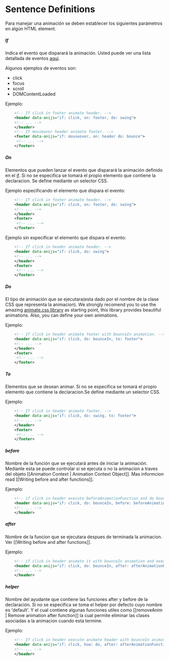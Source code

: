 Sentence Definitions
==========================

Para manejar una animación se deben establecer los siguientes parámetros en algún HTML element.

##### If
Indica el evento que disparará la animación. Usted puede ver una lista detallada de eventos [aqui](https://developer.mozilla.org/en-US/docs/Web/Reference/Events).

Algunos ejemplos de eventos son:

- click
- focus
- scroll
- DOMContentLoaded

Ejemplo:
```xml
    <!-- If click in footer animate header. -->
    <header data-anijs="if: click, on: footer, do: swing">
    <!-- ... -->
    </header>
    <!-- If mouseover header animate footer. -->
    <footer data-anijs="if: mouseover, on: header do: bounce">
     <!-- ... -->
    </footer>
```

##### On
Elementos que pueden lanzar el evento que disparará la animación definido en el [if](#if). Si no se especifica se tomará el propio elemento que contiene la declaracion. Se define mediante un selector CSS.

Ejemplo especificando el elemento que dispara el evento:
```xml
	<!-- If click in footer animate header. -->
    <header data-anijs="if: click, on: footer, do: swing">
    <!-- ... -->
    </header>
    <footer>
     <!-- ... -->
    </footer>
```

Ejemplo sin especificar el elemento que dispara el evento:
```xml
	<!-- If click in header animate header. -->
    <header data-anijs="if: click, do: swing">
    <!-- ... -->
    </header>
    <footer>
     <!-- ... -->
    </footer>
```

##### Do
El tipo de animación que se ejecutara(esta dado por el nombre de la clase CSS que representa la animacion). We strongly recomend you  to use the amazing [animate.css library](http://daneden.github.io/animate.css/) as starting point, this library provides beautiful animations. Also, you can define your own animations.

Ejemplo:
```xml
    <!-- If click in header animate footer with bounceIn animation. -->
    <header data-anijs="if: click, do: bounceIn, to: footer">
    <!-- ... -->
    </header>
    <footer>
     <!-- ... -->
    </footer>
```

##### To
Elementos que se desean animar. Si no se especifica se tomará el propio elemento que contiene la declaracion.Se define mediante un selector CSS.

Ejemplo:
```xml
	<!-- If click in header animate footer. -->
    <header data-anijs="if: click, do: swing, to: footer">
    <!-- ... -->
    </header>
    <footer>
     <!-- ... -->
    </footer>
```

##### before
Nombre de la función que se ejecutará antes de iniciar la animación. Mediante esta se puede controlar si se ejecuta o no la animacion a traves del objeto [[Animation Context | Animation Context Object]]. Mas informcion read [[Writing before and after functions]].

Ejemplo:
```xml
	<!-- if click in header execute beforeAnimationFunction and do bounceIn animation-->
    <header data-anijs="if: click, do: bounceIn, before: beforeAnimationFunctionName">
    <!-- ... -->
    </header>
```

##### after
Nombre de la funcion que se ejecutara despues de terminada la animacion. Ver [[Writing before and after functions]].

Ejemplo:
```xml
	<!-- if click in header animate it with bounceIn animation and execute afterAnimationFunction -->
    <header data-anijs="if: click, do: bounceIn, after: afterAnimationFunctionName">
    <!-- ... -->
    </header>
```

##### helper
Nombre del ayudante que contiene las funciones after y before de la declaración. Si no se especifica se toma el helper por defecto cuyo nombre es 'default'. Y el cual contiene algunas funciones utiles como [[removeAnim | Remove animation after function]] la cual permite eliminar las clases asociadas a la animacion cuando esta termine.

Ejemplo:
```xml
	<!-- If click in header execute animate header with bounceIn animation and execute afterAnimationFunction -->
    <header data-anijs="if: click, how: do, after: afterAnimationFunctionName, helper: animationHelperInstanceName">
    <!-- ... -->
    </header>
```
